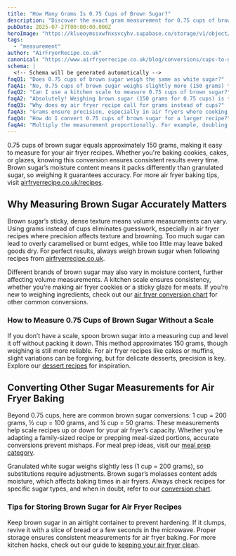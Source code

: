 ```yaml
---
title: "How Many Grams Is 0.75 Cups of Brown Sugar?"
description: "Discover the exact gram measurement for 0.75 cups of brown sugar to perfect your air fryer baking. Get accurate conversions now!"
pubDate: 2025-07-27T00:00:00.000Z
heroImage: "https://klueoymssxwfnxsvcyhv.supabase.co/storage/v1/object/public/Shmucket/how-many-grams-is-0-75-cups-of-brown-sugar.webp"
tags:
  - "measurement"
author: "AirFryerRecipe.co.uk"
canonical: "https://www.airfryerrecipe.co.uk/blog/conversions/cups-to-grams/how-many-grams-is-0-75-cups-of-brown-sugar"
schema: |
  <!-- Schema will be generated automatically -->
faqQ1: "Does 0.75 cups of brown sugar weigh the same as white sugar?"
faqA1: "No, 0.75 cups of brown sugar weighs slightly more (150 grams) than white sugar (150 grams for packed brown sugar vs. 142 grams for white). Brown sugar’s molasses content adds density, so always check your recipe’s requirements."
faqQ2: "Can I use a kitchen scale to measure 0.75 cups of brown sugar?"
faqA2: "Absolutely! Weighing brown sugar (150 grams for 0.75 cups) is the most accurate method. Simply set your scale to grams, tare the container, and spoon in the sugar until you hit the target weight."
faqQ3: "Why does my air fryer recipe call for grams instead of cups?"
faqA3: "Grams ensure precision, especially in air fryers where cooking times are shorter and heat distribution is intense. Volume measurements can vary, but weight guarantees consistency for perfect results every time."
faqQ4: "How do I convert 0.75 cups of brown sugar for a larger recipe?"
faqA4: "Multiply the measurement proportionally. For example, doubling 0.75 cups (150 grams) requires 1.5 cups (300 grams). Always use weight for accuracy, and consult our conversion chart for larger batches."
---
```

<p>0.75 cups of brown sugar equals approximately 150 grams, making it easy to measure for your air fryer recipes. Whether you're baking cookies, cakes, or glazes, knowing this conversion ensures consistent results every time. Brown sugar’s moisture content means it packs differently than granulated sugar, so weighing it guarantees accuracy. For more air fryer baking tips, visit <a href=https://www.airfryerrecipe.co.uk/recipes>airfryerrecipe.co.uk/recipes</a>.</p>  

<h2>Why Measuring Brown Sugar Accurately Matters</h2>  
<p>Brown sugar’s sticky, dense texture means volume measurements can vary. Using grams instead of cups eliminates guesswork, especially in air fryer recipes where precision affects texture and browning. Too much sugar can lead to overly caramelised or burnt edges, while too little may leave baked goods dry. For perfect results, always weigh brown sugar when following recipes from <a href=https://www.airfryerrecipe.co.uk>airfryerrecipe.co.uk</a>.</p>  

<p>Different brands of brown sugar may also vary in moisture content, further affecting volume measurements. A kitchen scale ensures consistency, whether you’re making air fryer cookies or a sticky glaze for meats. If you’re new to weighing ingredients, check out our <a href=https://www.airfryerrecipe.co.uk/air-fryer-conversion-chart>air fryer conversion chart</a> for other common conversions.</p>  

<h3>How to Measure 0.75 Cups of Brown Sugar Without a Scale</h3>  
<p>If you don’t have a scale, spoon brown sugar into a measuring cup and level it off without packing it down. This method approximates 150 grams, though weighing is still more reliable. For air fryer recipes like cakes or muffins, slight variations can be forgiving, but for delicate desserts, precision is key. Explore our <a href=https://www.airfryerrecipe.co.uk/recipe-category/dessert>dessert recipes</a> for inspiration.</p>  

<h2>Converting Other Sugar Measurements for Air Fryer Baking</h2>  
<p>Beyond 0.75 cups, here are common brown sugar conversions: 1 cup = 200 grams, ½ cup = 100 grams, and ¼ cup = 50 grams. These measurements help scale recipes up or down for your air fryer’s capacity. Whether you’re adapting a family-sized recipe or prepping meal-sized portions, accurate conversions prevent mishaps. For meal prep ideas, visit our <a href=https://www.airfryerrecipe.co.uk/recipe-category/meal-prep>meal prep category</a>.</p>  

<p>Granulated white sugar weighs slightly less (1 cup = 200 grams), so substitutions require adjustments. Brown sugar’s molasses content adds moisture, which affects baking times in air fryers. Always check recipes for specific sugar types, and when in doubt, refer to our <a href=https://www.airfryerrecipe.co.uk/air-fryer-conversion-chart>conversion chart</a>.</p>  

<h3>Tips for Storing Brown Sugar for Air Fryer Recipes</h3>  
<p>Keep brown sugar in an airtight container to prevent hardening. If it clumps, revive it with a slice of bread or a few seconds in the microwave. Proper storage ensures consistent measurements for air fryer baking. For more kitchen hacks, check out our guide to <a href=https://www.airfryerrecipe.co.uk/air-fryer-cleaner>keeping your air fryer clean</a>.</p>
